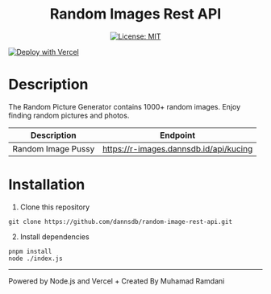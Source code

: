 <div align="center">
<h1>Random Images Rest API</h1>

[![License: MIT](https://img.shields.io/badge/License-MIT-yellow.svg)](https://opensource.org/licenses/MIT)

</div>

[![Deploy with Vercel](https://vercel.com/button)](https://r-images.dannsdb.id/)

# Description
The Random Picture Generator contains 1000+ random images. Enjoy finding random pictures and photos.

| Description | Endpoint | 
|------------ | ---------|
| Random Image Pussy | https://r-images.dannsdb.id/api/kucing |

# Installation

1. Clone this repository
```
git clone https://github.com/dannsdb/random-image-rest-api.git
```
2. Install dependencies
```
pnpm install
node ./index.js
```

---
Powered by Node.js and Vercel + Created By Muhamad Ramdani
